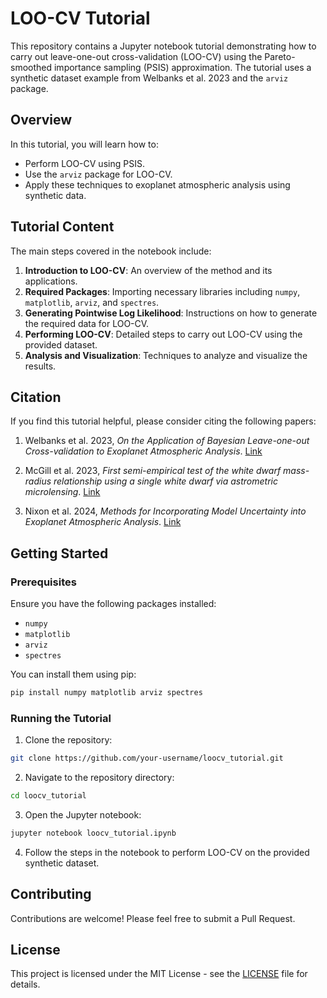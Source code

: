 # LOO-CV Tutorial

This repository contains a Jupyter notebook tutorial demonstrating how to carry out leave-one-out cross-validation (LOO-CV) using the Pareto-smoothed importance sampling (PSIS) approximation. The tutorial uses a synthetic dataset example from Welbanks et al. 2023 and the `arviz` package.

## Overview

In this tutorial, you will learn how to:
- Perform LOO-CV using PSIS.
- Use the `arviz` package for LOO-CV.
- Apply these techniques to exoplanet atmospheric analysis using synthetic data.

## Tutorial Content

The main steps covered in the notebook include:
1. **Introduction to LOO-CV**: An overview of the method and its applications.
2. **Required Packages**: Importing necessary libraries including `numpy`, `matplotlib`, `arviz`, and `spectres`.
3. **Generating Pointwise Log Likelihood**: Instructions on how to generate the required data for LOO-CV.
4. **Performing LOO-CV**: Detailed steps to carry out LOO-CV using the provided dataset.
5. **Analysis and Visualization**: Techniques to analyze and visualize the results.

## Citation

If you find this tutorial helpful, please consider citing the following papers:

1. Welbanks et al. 2023, *On the Application of Bayesian Leave-one-out Cross-validation to Exoplanet Atmospheric Analysis*. [Link](https://ui.adsabs.harvard.edu/abs/2023AJ....165..112W/abstract)

2. McGill et al. 2023, *First semi-empirical test of the white dwarf mass-radius relationship using a single white dwarf via astrometric microlensing*. [Link](https://ui.adsabs.harvard.edu/abs/2023MNRAS.520..259M/abstract)

3. Nixon et al. 2024, *Methods for Incorporating Model Uncertainty into Exoplanet Atmospheric Analysis*. [Link](https://ui.adsabs.harvard.edu/abs/2024ApJ...966..156N/abstract)

## Getting Started

### Prerequisites

Ensure you have the following packages installed:
- `numpy`
- `matplotlib`
- `arviz`
- `spectres`

You can install them using pip:
```bash
pip install numpy matplotlib arviz spectres
```

### Running the Tutorial

1. Clone the repository:
```bash
git clone https://github.com/your-username/loocv_tutorial.git
```

2. Navigate to the repository directory:
```bash
cd loocv_tutorial
```

3. Open the Jupyter notebook:
```bash
jupyter notebook loocv_tutorial.ipynb
```

4. Follow the steps in the notebook to perform LOO-CV on the provided synthetic dataset.

## Contributing

Contributions are welcome! Please feel free to submit a Pull Request.

## License

This project is licensed under the MIT License - see the [LICENSE](LICENSE) file for details.
